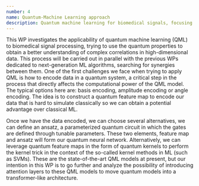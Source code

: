 ```yaml
---
number: 4
name: Quantum-Machine Learning approach
description: Quantum machine learning for biomedical signals, focusing on data encoding, quantum model design, and integrating attention mechanisms to enable transformer-like architectures.
---
```


This WP investigates the applicability of quantum machine learning (QML) to biomedical signal processing, trying to use the quantum properties to obtain a better understanding of complex correlations in high-dimensional data. This process will be carried out in parallel with the previous WPs dedicated to next-generation ML algorithms, searching for synergies between them. One of the first challenges we face when trying to apply QML is how to encode data in a quantum system, a critical step in the process that directly affects the computational power of the QML model. The typical options here are: basis encoding, amplitude encoding or angle encoding. The idea is to construct a quantum feature map to encode our data that is hard to simulate classically so we can obtain a potential advantage over classical ML.

Once we have the data encoded, we can choose several alternatives, we can define an ansatz, a parameterized quantum circuit in which the gates are defined through tunable parameters. These two elements, feature map and ansatz will form our quantum neural network. Alternatively, we can leverage quantum feature maps in the form of quantum kernels to perform the kernel trick in the context of the so-called kernel methods in ML (such as SVMs). These are the state-of-the-art QML models at present, but our intention in this WP is to go further and analyze the possibility of introducing attention layers to these QML models to move quantum models into a transformer-like architecture.
